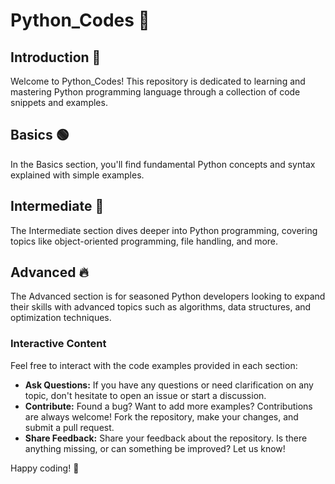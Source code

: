 # Python_Codes :snake:

## Introduction :wave:

Welcome to Python_Codes! This repository is dedicated to learning and mastering Python programming language through a collection of code snippets and examples.

## Basics :green_circle:

In the Basics section, you'll find fundamental Python concepts and syntax explained with simple examples.

## Intermediate :large_orange_diamond:

The Intermediate section dives deeper into Python programming, covering topics like object-oriented programming, file handling, and more.

## Advanced :fire:

The Advanced section is for seasoned Python developers looking to expand their skills with advanced topics such as algorithms, data structures, and optimization techniques.

### Interactive Content

Feel free to interact with the code examples provided in each section:

- **Ask Questions:** If you have any questions or need clarification on any topic, don't hesitate to open an issue or start a discussion.
- **Contribute:** Found a bug? Want to add more examples? Contributions are always welcome! Fork the repository, make your changes, and submit a pull request.
- **Share Feedback:** Share your feedback about the repository. Is there anything missing, or can something be improved? Let us know!

Happy coding! :rocket:
